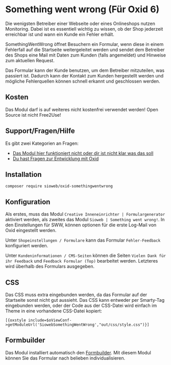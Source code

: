 # Something went wrong (Für Oxid 6)

Die wenigsten Betreiber einer Webseite oder eines Onlineshops nutzen Monitoring. Dabei ist es essentiell wichtig zu wissen, ob der Shop jederzeit erreichbar ist und wann ein Kunde ein Fehler erhält.

SomethingWentWrong öffnet Besuchern ein Formular, wenn diese in einem Fehlerfall auf die Startseite weitergeleitet werden und sendet dem Betreiber des Shops eine Mail mit Daten zum Kunden (falls angemeldet) und Hinweise zum aktuellen Request.

Das Formular kann der Kunde benutzen, um dem Betreiber mitzuteilen, was passiert ist. Dadurch kann der Kontakt zum Kunden hergestellt werden und mögliche Fehlerquellen können schnell erkannt und geschlossen werden.

## Kosten

Das Modul darf is auf weiteres nicht kostenfrei verwendet werden! Open Source ist nicht Free2Use!

## Support/Fragen/Hilfe

Es gibt zwei Kategorien an Fragen:

- [Das Modul hier funktioniert nicht oder dir ist nicht klar was das soll](https://github.com/Sioweb/OxidSomethingWentWrong/issues)
- [Du hast Fragen zur Entwicklung mit Oxid](https://forum.oxid-esales.com/)

## Installation

`composer require sioweb/oxid-somethingwentwrong`

## Konfiguration

Als erstes, muss das Modul `Creative Inneneinrichter | Formulargenerator` aktiviert werden, als zweites das Modul `Sioweb | Something went wrong!`. In den Einstellungen für SWW, können optionen für die erste Log-Mail von Oxid eingestellt werden.

Unter `Shopeinstellungen / Formulare` kann das Formular `Fehler-Feedback` konfiguriert werden.

Unter `Kundeninformationen / CMS-Seiten` können die Seiten `Vielen Dank für ihr Feedback` und `Feedback Formular (Top)` bearbeitet werden. Letzteres wird überhalb des Formulars ausgegeben.

## CSS

Das CSS muss extra eingebunden werden, da das Formular auf der Startseite sonst nicht gut aussieht. Das CSS kann entweder per Smarty-Tag eingebunden werden, oder der Code aus der CSS-Datei wird einfach im Theme in eine vorhandene CSS-Datei kopiert:

```
[{oxstyle include=$oViewConf->getModuleUrl('SiowebSomethingWentWrong',"out/css/style.css")}]
```

## Formbuilder

Das Modul installiert automatisch den [Formbuilder](https://github.com/Sioweb/OxidFormBuilder). Mit diesem Modul können Sie das Formular nach belieben individualisieren.
